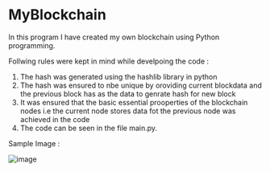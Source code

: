 # MyBlockchain
In this program I have created my own blockchain using Python programming.

Follwing rules were kept in mind while develpoing the code :

1) The hash was generated using the hashlib library in python
2) The hash was ensured to nbe unique by oroviding current blockdata and the previous block has as the data to genrate hash for new block
3) It was ensured that the basic essential prooperties of the blockchain nodes i.e the current node stores data fot the previous node was achieved in the code 
4) The code can be seen in the file main.py.


Sample Image : 

![image](https://user-images.githubusercontent.com/76248886/209536718-e6c65f5c-3c83-4bb0-b8b2-cf26d7f8ea7c.png)
